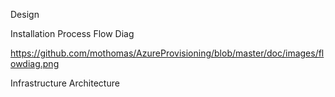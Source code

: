 
Design


Installation Process Flow Diag

https://github.com/mothomas/AzureProvisioning/blob/master/doc/images/flowdiag.png

Infrastructure Architecture











